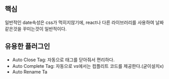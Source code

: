 ## 핵심
일반적인 date속성은 css가 먹히지않기에, react나 다른 라이브러리를 사용하여 날짜같은것을 꾸미는것이 일반적이다.

## 유용한 플러그인
- Auto Close Tag: 자동으로 태그를 닫아줘서 편리하다.
- Auto Complete Tag: 자동으로 vs에서는 컴플리트 코드를 제공한다.(굳이설치x)
- Auto Rename Ta